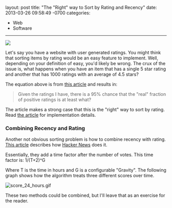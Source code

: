 layout: post
title:  "The "Right" way to Sort by Rating and Recency"
date:   2013-03-26 09:58:49 -0700
categories:
  - Web
  - Software
---

  ![](/attachments/286d3b2264f6c700c1eab7b6f52c89e7/image.png) 

 Let's say you have a website with user generated ratings. You might think that sorting items by rating would be an easy feature to implement. Well, depending on your definition of easy, you'd likely be wrong. The crux of the issue is, what happens when you have an item that has a single 5 star rating and another that has 1000 ratings with an average of 4.5 stars? 

 The equation above is from  [this article](http://www.evanmiller.org/how-not-to-sort-by-average-rating.html)  and results in: 

 >  Given the ratings I have, there is a 95% chance that the "real" fraction of positive ratings is at least what? 

 The article makes a strong case that this is the "right" way to sort by rating. Read  [the article](http://www.evanmiller.org/how-not-to-sort-by-average-rating.html)  for implementation details. 

### Combining Recency and Rating

 Another not obvious sorting problem is how to combine recency with rating.  [This article](http://amix.dk/blog/post/19574)  describes how  [Hacker News](https://news.ycombinator.com/)  does it. 

 Essentially, they add a time factor after the number of votes. This time factor is: 1/(T+2)^G 

 Where T is the time in hours and G is a configurable "Gravity". The following graph shows how the algorithm treats three different scores over time. 

 ![score_24_hours.gif](/attachments/8d65e532307459bdbcb9db784c3cb7cd/image.png) 

 These two methods could be combined, but I'll leave that as an exercise for the reader. 

 
